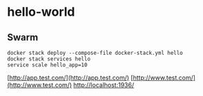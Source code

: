 hello-world
===========

## Swarm

	docker stack deploy --compose-file docker-stack.yml hello
	docker stack services hello
	service scale hello_app=10

[http://app.test.com/](http://app.test.com/)
[http://www.test.com/](http://www.test.com/)
[http://localhost:1936/](http://localhost:1936/)

